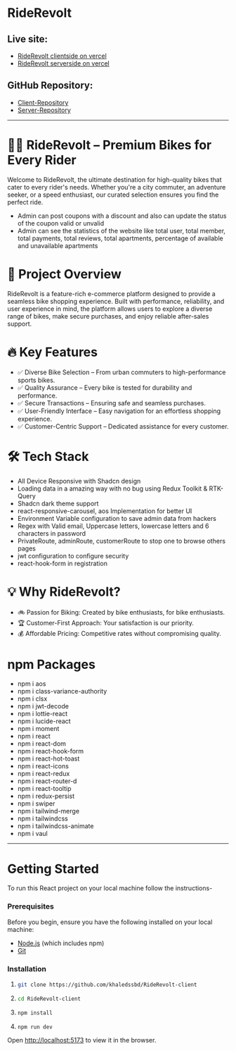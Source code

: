 # RideRevolt

## Live site:

- [RideRevolt clientside on vercel](https://riderevolt-frontend.vercel.app)
- [RideRevolt serverside on vercel](https://riderevolt-backend-khaled.vercel.app)

## GitHub Repository:

- [Client-Repository]()
- [Server-Repository]()

---

# 🚴‍♂️ RideRevolt – Premium Bikes for Every Rider

Welcome to RideRevolt, the ultimate destination for high-quality bikes that
cater to every rider's needs. Whether you're a city commuter, an adventure
seeker, or a speed enthusiast, our curated selection ensures you find the
perfect ride.

- Admin can post coupons with a discount and also can update the status of the
  coupon valid or unvalid
- Admin can see the statistics of the website like total user, total member,
  total payments, total reviews, total apartments, percentage of available and
  unavailable apartments

# 🌟 Project Overview

RideRevolt is a feature-rich e-commerce platform designed to provide a seamless
bike shopping experience. Built with performance, reliability, and user
experience in mind, the platform allows users to explore a diverse range of
bikes, make secure purchases, and enjoy reliable after-sales support.

# 🔥 Key Features

- ✅ Diverse Bike Selection – From urban commuters to high-performance sports
  bikes.
- ✅ Quality Assurance – Every bike is tested for durability and performance.
- ✅ Secure Transactions – Ensuring safe and seamless purchases.
- ✅ User-Friendly Interface – Easy navigation for an effortless shopping
  experience.
- ✅ Customer-Centric Support – Dedicated assistance for every customer.

# 🛠️ Tech Stack

- All Device Responsive with Shadcn design
- Loading data in a amazing way with no bug using Redux Toolkit & RTK-Query
- Shadcn dark theme support
- react-responsive-carousel, aos Implementation for better UI
- Environment Variable configuration to save admin data from hackers
- Regex with Valid email, Uppercase letters, lowercase letters and 6 characters
  in password
- PrivateRoute, adminRoute, customerRoute to stop one to browse others pages
- jwt configuration to configure security
- react-hook-form in registration

# 💡 Why RideRevolt?

- 🚲 Passion for Biking: Created by bike enthusiasts, for bike enthusiasts.
- 🏆 Customer-First Approach: Your satisfaction is our priority.
- 💰 Affordable Pricing: Competitive rates without compromising quality.

# npm Packages

- npm i aos
- npm i class-variance-authority
- npm i clsx
- npm i jwt-decode
- npm i lottie-react
- npm i lucide-react
- npm i moment
- npm i react
- npm i react-dom
- npm i react-hook-form
- npm i react-hot-toast
- npm i react-icons
- npm i react-redux
- npm i react-router-d
- npm i react-tooltip
- npm i redux-persist
- npm i swiper
- npm i tailwind-merge
- npm i tailwindcss
- npm i tailwindcss-animate
- npm i vaul

---

# Getting Started

To run this React project on your local machine follow the instructions-

### Prerequisites

Before you begin, ensure you have the following installed on your local machine:

- [Node.js](https://nodejs.org/en/download/) (which includes npm)
- [Git](https://git-scm.com/)

### Installation

1. ```bash
   git clone https://github.com/khaledssbd/RideRevolt-client
   ```

2. ```bash
   cd RideRevolt-client
   ```

3. ```bash
   npm install
   ```

4. ```bash
   npm run dev
   ```

Open [http://localhost:5173](http://localhost:5173) to view it in the browser.
